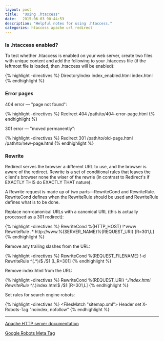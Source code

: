```yaml
---
layout: post
title:  "Using .htaccess"
date:   2015-06-03 00:44:53
description: "Helpful notes for using .htaccess."
categories: htaccess apache url redirect
---
```


<h3>Is .htaccess enabled?</h3>

To test whether .htaccess is enabled on your web server, create two files with unique content and add the following to your .htaccess file (if the leftmost file is loaded, then .htaccess will be enabled):

{% highlight -directives %}
DirectoryIndex index_enabled.html index.html
{% endhighlight %}

<h3>Error pages</h3>

404 error — "page not found":

{% highlight -directives %}
Redirect 404 /path/to/404-error-page.html
{% endhighlight %}

301 error — "moved permanently":

{% highlight -directives %}
Redirect 301 /path/to/old-page.html /path/to/new-page.html
{% endhighlight %}

<h3>Rewrite</h3>

Redirect serves the browser a different URL to use, and the browser is aware of the redirect.
Rewrite is a set of conditional rules that leaves the client's browser none the wiser of the rewrie (in contrast to Redirect's if EXACTLY THIS do EXACTLY THAT nature).

A Rewrite request is made up of two parts&mdash;RewriteCond and RewriteRule. RewriteCond defines when the RewriteRule should be used and RewriteRule defines what is to be done.

Replace non-canonical URLs with a canonical URL (this is actually processed as a 301 redirect):

{% highlight -directives %}
RewriteCond %{HTTP_HOST} !^www
RewriteRule .* http://www.%{SERVER_NAME}%{REQUEST_URI} [R=301,L]
{% endhighlight %}

Remove any trailing slashes from the URL:

{% highlight -directives %}
RewriteCond %{REQUEST_FILENAME} !-d
RewriteRule ^(.*)/$ /$1 [L,R=301]
{% endhighlight %}

Remove index.html from the URL:

{% highlight -directives %}
RewriteCond %{REQUEST_URI} ^.*/index.html
RewriteRule ^(.*)index.html$ /$1 [R=301,L]
{% endhighlight %}

Set rules for search engine robots:

{% highlight -directives %}
<FilesMatch "sitemap\.xml">
  Header set X-Robots-Tag "noindex, nofollow"
</FilesMatch>
{% endhighlight %}

<hr>

[Apache HTTP server documentation][apache-htaccess-resource]

[Google Robots Meta Tag][google-robots]

[google-robots]: https://developers.google.com/webmasters/control-crawl-index/docs/robots_meta_tag
[apache-htaccess-resource]: http://httpd.apache.org/docs/current/howto/htaccess.html
